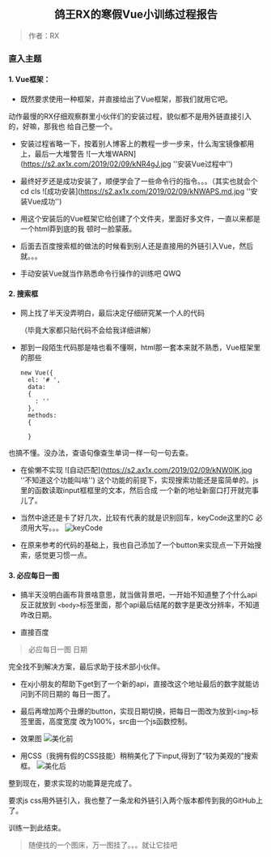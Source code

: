 ## <center> 鸽王RX的寒假Vue小训练过程报告
>作者：RX
### 直入主题

#### 1. Vue框架：

  * 既然要求使用一种框架，并直接给出了Vue框架，那我们就用它吧。

  动作最慢的RX仔细观察群里小伙伴们的安装过程，貌似都不是用外链直接引入的，好嘛，那我也
  给自己整一个。

  * 安装过程省略一下，按着别人博客上的教程一步一步来，什么淘宝镜像都用上，最后一大堆警告
  ![一大堆WARN](https://s2.ax1x.com/2019/02/09/kNR4gJ.jpg  ''安装Vue过程中'')

  * 最终好歹还是成功安装了，顺便学会了一些命令行的指令。。。（其实也就会个 cd   cls
  ![成功安装](https://s2.ax1x.com/2019/02/09/kNWAPS.md.jpg ''安装Vue成功'')

  * 用这个安装后的Vue框架它给创建了个文件夹，里面好多文件，一直以来都是一个html莽到底的我
  顿时一脸蒙蔽。

  * 后面去百度搜索框的做法的时候看到别人还是直接用的外链引入Vue，然后就。。。

  * 手动安装Vue就当作熟悉命令行操作的训练吧  QWQ

#### 2. 搜索框

  * 网上找了半天没弄明白，最后决定仔细研究某一个人的代码

     （毕竟大家都只贴代码不会给我详细讲解）

  * 那到一段陌生代码那是啥也看不懂啊，html那一套本来就不熟悉，Vue框架里的那些
    ```
    new Vue({
      el: '# ',
      data:
      {
        : ''
      },
      methods:
      {

      }
    ```

   也搞不懂。没办法，查语句像查生单词一样一句一句去查。

  * 在偷懒不实现
  ![自动匹配](https://s2.ax1x.com/2019/02/09/kNW0IK.jpg ''不知道这个功能叫啥'')
  这个功能的前提下，实现搜索功能还是蛮简单的。js里的函数读取input框框里的文本，然后合成
  一个新的地址新窗口打开就完事儿了。

  * 当然中途还是卡了好几次，比较有代表的就是识别回车，keyCode这里的C 必须用大写。。。
  ![keyCode](https://s2.ax1x.com/2019/02/09/kNWbss.md.jpg)

  * 在原来参考的代码的基础上，我也自己添加了一个button来实现点一下开始搜索，感觉更习惯一点。

#### 3. 必应每日一图

  * 搞半天没明白画布背景啥意思，就当做背景吧，一开始不知道整了个什么api反正就放到
  `<body>`标签里面，那个api最后结尾的数字是更改分辨率，不知道咋改日期。

  * 直接百度
  >必应每日一图 日期

  完全找不到解决方案，最后求助于技术部小伙伴。

  * 在xj小朋友的帮助下get到了一个新的api，直接改这个地址最后的数字就能访问到不同日期的
  每日一图了。

  * 最后再增加两个丑爆的button，实现日期切换，把每日一图改为放到`<img>`标签里面，高度宽度
  改为100%，src由一个js函数控制。

  * 效果图
  ![美化前](https://s2.ax1x.com/2019/02/09/kNfYY8.jpg '美化前')

  * 用CSS（我拥有假的CSS技能）稍稍美化了下input,得到了“较为美观的”搜索框。
  ![美化后](https://s2.ax1x.com/2019/02/09/kNfdyj.jpg '美化后')


整到现在，要求实现的功能算是完成了。

要求js css用外链引入，我也整了一条龙和外链引入两个版本都传到我的GitHub上了。

训练一到此结束。

>随便找的一个图床，万一图挂了。。。就让它挂吧
